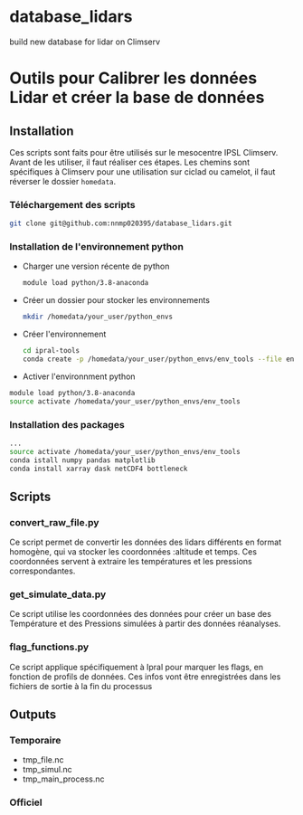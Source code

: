 # database_lidars
build new database for lidar on Climserv

# Outils pour Calibrer les données Lidar et créer la base de données

## Installation

Ces scripts sont faits pour être utilisés sur le mesocentre IPSL Climserv. Avant de les utiliser, il faut réaliser ces étapes. Les chemins sont spécifiques à Climserv pour une utilisation sur ciclad ou camelot, il faut réverser le dossier `homedata`.

### Téléchargement des scripts

```bash
git clone git@github.com:nnmp020395/database_lidars.git
```

### Installation de l'environnement python

- Charger une version récente de python

    ```bash
    module load python/3.8-anaconda
    ```

- Créer un dossier pour stocker les environnements

    ```bash
    mkdir /homedata/your_user/python_envs
    ```

- Créer l'environnement

    ```bash
    cd ipral-tools
    conda create -p /homedata/your_user/python_envs/env_tools --file environment.yml python=3.8 xarray=
    ```

- Activer l'environnment python

```bash
module load python/3.8-anaconda
source activate /homedata/your_user/python_envs/env_tools
```

### Installation des packages 

```bash
...
source activate /homedata/your_user/python_envs/env_tools
conda istall numpy pandas matplotlib
conda install xarray dask netCDF4 bottleneck
```

## Scripts

### convert_raw_file.py

Ce script permet de convertir les données des lidars différents en format homogène, qui va stocker les coordonnées :altitude et temps. Ces coordonnées servent à extraire les températures et les pressions correspondantes.  

### get_simulate_data.py

Ce script utilise les coordonnées des données pour créer un base des Température et des Pressions simulées à partir des données réanalyses. 

### flag_functions.py

Ce script applique spécifiquement à Ipral pour marquer les flags, en fonction de profils de données. Ces infos vont être enregistrées dans les fichiers de sortie à la fin du processus

## Outputs 

### Temporaire

- tmp_file.nc
- tmp_simul.nc
- tmp_main_process.nc

### Officiel

